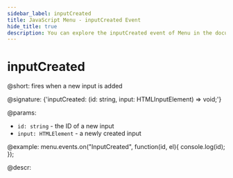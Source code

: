 ```yaml
---
sidebar_label: inputCreated
title: JavaScript Menu - inputCreated Event 
hide_title: true
description: You can explore the inputCreated event of Menu in the documentation of the DHTMLX JavaScript UI library. Browse developer guides and API reference, try out code examples and live demos, and download a free 30-day evaluation version of DHTMLX Suite 7.
---
```

 
# inputCreated

@short: fires when a new input is added

@signature: {'inputCreated: (id: string, input: HTMLInputElement) => void;'}

@params:
- `id: string` - the ID of a new input
- `input: HTMLElement` - a newly created input

@example:
menu.events.on("InputCreated", function(id, el){
    console.log(id);
});

@descr:
